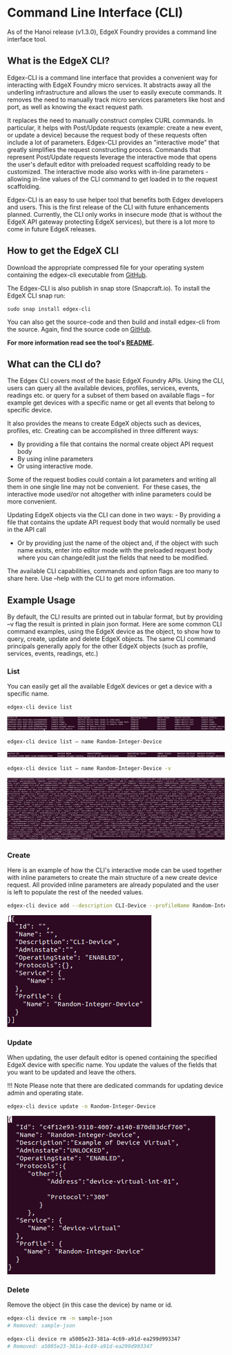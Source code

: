 # Command Line Interface (CLI)

As of the Hanoi release (v1.3.0), EdgeX Foundry provides a command line interface tool.

## What is the EdgeX CLI?

Edgex-CLI is a command line interface that provides a convenient way for interacting with EdgeX Foundry micro services. It abstracts away all the underling infrastructure and allows the user to easily execute commands. It removes the need to manually track micro services parameters like host and port, as well as knowing the exact request path.

It replaces the need to manually construct complex CURL commands. In particular, it helps with Post/Update requests (example: create a new event, or update a device) because the request body of these requests often include a lot of parameters. Edgex-CLI provides an "interactive mode" that greatly simplifies the request constructing process. Commands that represent Post/Update requests leverage the interactive mode that opens the user's default editor with preloaded request scaffolding ready to be customized. The interactive mode also works with in-line parameters - allowing in-line values of the CLI command to get loaded in to the request scaffolding. 

Edgex-CLI is an easy to use helper tool that benefits both Edgex developers and users. This is the first release of the CLI with future enhancements planned.  Currently, the CLI only works in insecure mode (that is without the EdgeX API gateway protecting EdgeX services), but there is a lot more to come in future EdgeX releases.

## How to get the EdgeX CLI

Download the appropriate compressed file for your operating system containing the edgex-cli executable from [GitHub](https://github.com/edgexfoundry/edgex-cli/releases).

The Edgex-CLI is also publish in snap store (Snapcraft.io). To install the EdgeX CLI snap run:

```
sudo snap install edgex-cli
```

You can also get the source-code and then build and install edgex-cli from the source.  Again, find the source code on [GitHub](https://github.com/edgexfoundry/edgex-cli).

**For more information read see the tool's [README](https://github.com/edgexfoundry/edgex-cli/blob/master/README.md).**

## What can the CLI do?

The Edgex CLI covers most of the basic EdgeX Foundry APIs. Using the CLI, users can query all the available devices, profiles, services, events, readings etc. or query for a subset of them based on available flags – for example get devices with a specific name or get all events that belong to specific device.

It also provides the means to create EdgeX objects such as devices, profiles, etc.  Creating can be accomplished in three different ways:  
- By providing a file that contains the normal create object API request body
- By using inline parameters
- Or using interactive mode.

Some of the request bodies could contain a lot parameters and writing all them in one single line may not be convenient.  For these cases, the interactive mode used/or not altogether with inline parameters could be more convenient.


Updating EdgeX objects via the CLI can done in two ways:
 - By providing a file that contains the update API request body that would normally be used in the API call
 - Or by providing just the name of the object and, if the object with such name exists, enter into editor mode with the preloaded request body where you can change/edit just the fields that need to be modified. 

The available CLI capabilities, commands and option flags are too many to share here.  Use –help with the CLI to get more information.

## Example Usage

By default, the CLI results are printed out in tabular format, but by providing –v flag the result is printed in plain json format.  Here are some common CLI command examples, using the EdgeX device as the object, to show how to query, create, update and delete EdgeX objects.  The same CLI command principals generally apply for the other EdgeX objects (such as profile, services, events, readings, etc.) 

### List

You can easily get all the available EdgeX devices or get a device with a specific name.

``` bash
edgex-cli device list 
```

![image](device-list.png)

``` bash
edgex-cli device list – name Random-Integer-Device
```

![image](device-list-by-name.png)

``` bash
edgex-cli device list – name Random-Integer-Device -v
```

![image](device-list-json.png)

### Create
Here is an example of how the CLI's interactive mode can be used together with inline parameters to create the main structure of a new create device request. All provided inline parameters are already populated and the user is left to populate the rest of the needed values. 

``` bash
edgex-cli device add --description CLI-Device --profileName Random-Integer-Device --operatingStatus ENABLED -i      (--interactive)
```

![image](create-device.png)

### Update

When updating, the user default editor is opened containing the specified EdgeX device with specific name. You update the values of the fields that you want to be updated and leave the others.

!!! Note
    Please note that there are dedicated commands for updating device admin and operating state. 

``` bash
edgex-cli device update -n Random-Integer-Device
```

![image](update-device.png)

### Delete

Remove the object (in this case the device) by name or id.
``` bash
edgex-cli device rm -n sample-json
# Removed: sample-json
```

``` bash
edgex-cli device rm a5005e23-381a-4c69-a91d-ea299d993347
# Removed: a5005e23-381a-4c69-a91d-ea299d993347 
```
